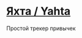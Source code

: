 # [Яхта / Yahta](https://play.google.com/store/apps/details?id=dev.palka.yaxxxta)

Простой трекер привычек

